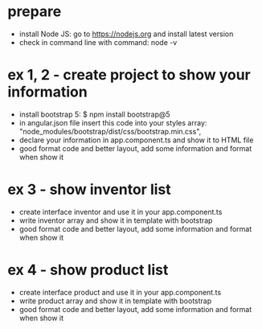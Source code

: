 # prepare
- install Node JS: go to https://nodejs.org and install latest version
- check in command line with command: node -v

# ex 1, 2 - create project to show your information
- install bootstrap 5: $ npm install bootstrap@5
- in angular.json file insert this code into your styles array:
  "node_modules/bootstrap/dist/css/bootstrap.min.css",
- declare your information in app.component.ts and show it to HTML file
- good format code and better layout, add some information and format when show it

# ex 3 - show inventor list
- create interface inventor and use it in your app.component.ts
- write inventor array and show it in template with bootstrap
- good format code and better layout, add some information and format when show it

# ex 4 - show product list 
- create interface product and use it in your app.component.ts
- write product array and show it in template with bootstrap
- good format code and better layout, add some information and format when show it